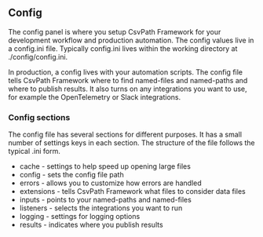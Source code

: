 ## Config

The config panel is where you setup CsvPath Framework for your development workflow and production automation. The config values live in a config.ini file. Typically config.ini lives within the working directory at ./config/config.ini.

In production, a config lives with your automation scripts. The config file tells CsvPath Framework where to find named-files and named-paths and where to publish results. It also turns on any integrations you want to use, for example the OpenTelemetry or Slack integrations.

### Config sections
The config file has several sections for different purposes. It has a small number of settings keys in each section. The structure of the file follows the typical .ini form.

* cache - settings to help speed up opening large files
* config - sets the config file path
* errors - allows you to customize how errors are handled
* extensions - tells CsvPath Framework what files to consider data files
* inputs - points to your named-paths and named-files
* listeners - selects the integrations you want to run
* logging - settings for logging options
* results - indicates where you publish results
